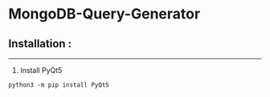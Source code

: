# MongoDB-Query-Generator

## Installation :
___

1. Install PyQt5
```
python3 -m pip install PyQt5
```
